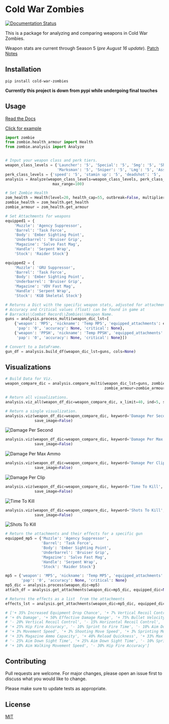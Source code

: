 # Cold War Zombies
[![Documentation Status](https://readthedocs.org/projects/call-of-duty-cold-war-zombies/badge/?version=latest)](https://call-of-duty-cold-war-zombies.readthedocs.io/en/latest/?badge=latest)

This is a package for analyzing and comparing weapons in Cold War Zombies.

Weapon stats are current through Season 5 (_pre August 16 update_). 
[Patch Notes](https://www.ravensoftware.com/community/2021/08/call-of-duty-bocw-warzone-season-five-patch-notes)

## Installation
    pip install cold-war-zombies

**Currently this project is down from pypi while undergoing final touches**

## Usage
[Read the Docs](https://call-of-duty-cold-war-zombies.readthedocs.io/en/latest/)

[Click for example](https://medium.com/@peterjrigali/best-weapon-in-zombies-9fddd33735c5)

```python
import zombie
from zombie.health_armour import Health
from zombie.analysis import Analyze


# Input your weapon class and perk tiers.
weapon_class_levels = {'Launcher': '5', 'Special': '5', 'Smg': '5', 'Shotgun': '5', 'Pistol': '5',
                       'Marksman': '5', 'Sniper': '5', 'Lmg': '5', 'Assault': '5', 'Melee': '5'}
perk_class_levels = {'speed': '5', 'stamin up': '5', 'deadshot': '5', 'death_perception': '5'}
analysis = Analyze(weapon_class_levels=weapon_class_levels, perk_class_levels=perk_class_levels,
                     max_range=100)

# Set Zombie Health
zom_health = Health(level=20, health_cap=55, outbreak=False, multiplier=2)
zombie_health = zom_health.get_health
zombie_armour = zom_health.get_armour

# Set Attachments for weapons
equipped1 = {
    'Muzzle': 'Agency Suppressor',
    'Barrel': 'Task Force',
    'Body': 'Ember Sighting Point',
    'Underbarrel': 'Bruiser Grip',
    'Magazine': 'Salvo Fast Mag',
    'Handle': 'Serpent Wrap',
    'Stock': 'Raider Stock'}

equipped2 = {
    'Muzzle': 'GRU Suppressor',
    'Barrel': 'Task Force',
    'Body': 'Ember Sighting Point',
    'Underbarrel': 'Bruiser Grip',
    'Magazine': 'VDV Fast Mag',
    'Handle': 'Serpent Wrap',
    'Stock': 'KGB Skeletal Stock'}

# Returns a Dict with the specific weapon stats, adjusted for attachments.
# Accuracy and Critical values (float) can be found in game at 
# Barracks\\Combat Record\\Zombies\\Weapon Name.
guns = analysis.process_multi(weapon_dic_lst=[
    {'weapon': 'MP5', 'nickname': 'Temp MP5', 'equipped_attachments': equipped1, 'rarity': 'common',
     'pap': '0', 'accuracy': None, 'critical': None},
    {'weapon': 'PPSH', 'nickname': 'Temp PPSH', 'equipped_attachments': equipped2, 'rarity': 'common',
     'pap': '0', 'accuracy': None, 'critical': None}])

# Convert to a DataFrame.
gun_df = analysis.build_df(weapon_dic_lst=guns, cols=None)
```

## Visualizations

```python
# Build Data for Viz.
weapon_compare_dic = analysis.compare_multi(weapon_dic_lst=guns, zombie_health=zombie_health,
                                            zombie_armour=zombie_armour, for_viz=True)

# Return all visualizations.
analysis.viz_all(weapon_df_dic=weapon_compare_dic, x_limit=40, ind=5, save_image=False)

# Return a single visualization.
analysis.viz(weapon_df_dic=weapon_compare_dic, keyword='Damage Per Second', x_limit=40, ind=5, 
             save_image=False)
```
![Damage Per Second](https://miro.medium.com/max/1280/1*IyfMpo7OxpXGAm4MZd9t7Q.png)
```python
analysis.viz(weapon_df_dic=weapon_compare_dic, keyword='Damage Per Max Ammo', x_limit=40, ind=5, 
             save_image=False)
```
![Damage Per Max Ammo](https://miro.medium.com/max/1280/1*eFT7lys6gkZMPO0LsOCQrA.png)
```python
analysis.viz(weapon_df_dic=weapon_compare_dic, keyword='Damage Per Clip', x_limit=40, ind=5, 
             save_image=False)
```
![Damage Per Clip](https://miro.medium.com/max/1280/1*Qtxn3jtbH0kRXICa7W2MfQ.png)
```python
analysis.viz(weapon_df_dic=weapon_compare_dic, keyword='Time To Kill', x_limit=40, ind=5, 
             save_image=False)
```
![Time To Kill](https://miro.medium.com/max/1280/1*VFABznePjcEVT_WdIPF5Og.png)
```python
analysis.viz(weapon_df_dic=weapon_compare_dic, keyword='Shots To Kill', x_limit=40, ind=5, 
             save_image=False)
```    
![Shots To Kill](https://miro.medium.com/max/1280/1*vrw4BIZnm_mPw-V-OeXJwg.png)
```python
# Return the attachments and their effects for a specific gun
equipped_mp5 = {'Muzzle': 'Agency Suppressor',
                'Barrel': 'Task Force',
                'Body': 'Ember Sighting Point',
                'Underbarrel': 'Bruiser Grip',
                'Magazine': 'Salvo Fast Mag',
                'Handle': 'Serpent Wrap',
                'Stock': 'Raider Stock'}

mp5 = {'weapon': 'MP5', 'nickname': 'Temp MP5', 'equipped_attachments': equipped_mp5, 'rarity': 'common',
       'pap': '0', 'accuracy': None, 'critical': None}
mp5_dic = analysis.process(weapon_dic=mp5)
attach_df = analysis.get_attachments(weapon_dic=mp5_dic, equipped_dic=None)

# Returns the effects as a list  from the attachments
effects_lst = analysis.get_attachments(weapon_dic=mp5_dic, equipped_dic=equipped_mp5)]

# ['+ 35% Increased Equipment Drop Chance', '+ 7% Vertical Recoil Control', '- 25% Effective Damage Range', 
# '+ 6% Damage', '+ 50% Effective Damage Range', '+ 75% Bullet Velocity', '- 25% Max Starting Ammo', 
# '- 20% Vertical Recoil Control', '- 15% Horizontal Recoil Control', '+ 30% Increased Salvage Drop Rate',
# '+ 25% Hip Fire Accuracy', '- 10% Sprint to Fire Time', '- 10% Aim Down Sight Time', '+ 40% Melee Quickness', 
# '+ 3% Movement Speed', '+ 3% Shooting Move Speed', '+ 3% Sprinting Move Speed', '+ 3% Aim Walking Movement Speed', 
# '+ 33% Magazine Ammo Capacity', '+ 40% Reload Quickness', '+ 33% Max Starting Ammo', '+ 33% Ammo Capacity', 
# '- 25% Aim Down Sight Time', '+ 25% Aim Down Sight Time', '- 10% Sprint to Fire Time', '+ 30% Sprint to Fire Time', 
# '+ 10% Aim Walking Movement Speed', '- 30% Hip Fire Accuracy']
```

## Contributing
Pull requests are welcome. For major changes, please open an issue first to discuss what you would like to change.

Please make sure to update tests as appropriate.

## License
[MIT](https://choosealicense.com/licenses/mit/)
